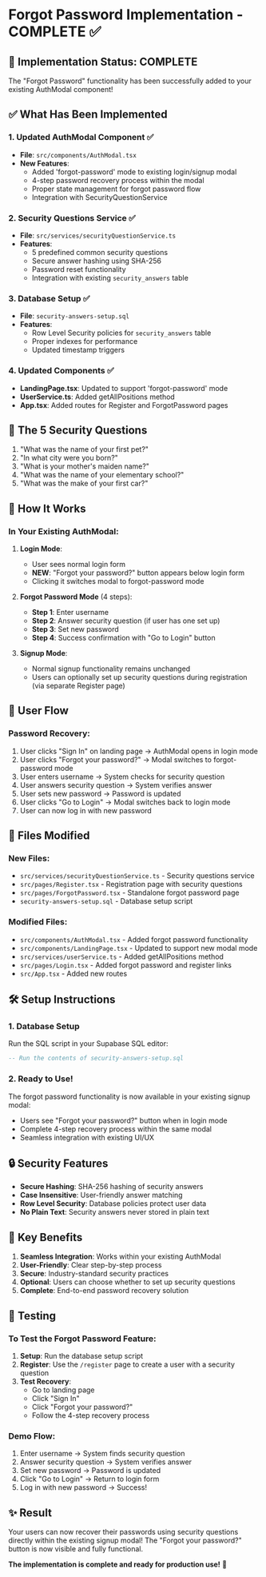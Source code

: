 # Forgot Password Implementation - COMPLETE ✅

## 🎉 Implementation Status: COMPLETE

The "Forgot Password" functionality has been successfully added to your existing AuthModal component!

## ✅ What Has Been Implemented

### 1. Updated AuthModal Component ✅
- **File**: `src/components/AuthModal.tsx`
- **New Features**:
  - Added 'forgot-password' mode to existing login/signup modal
  - 4-step password recovery process within the modal
  - Proper state management for forgot password flow
  - Integration with SecurityQuestionService

### 2. Security Questions Service ✅
- **File**: `src/services/securityQuestionService.ts`
- **Features**:
  - 5 predefined common security questions
  - Secure answer hashing using SHA-256
  - Password reset functionality
  - Integration with existing `security_answers` table

### 3. Database Setup ✅
- **File**: `security-answers-setup.sql`
- **Features**:
  - Row Level Security policies for `security_answers` table
  - Proper indexes for performance
  - Updated timestamp triggers

### 4. Updated Components ✅
- **LandingPage.tsx**: Updated to support 'forgot-password' mode
- **UserService.ts**: Added getAllPositions method
- **App.tsx**: Added routes for Register and ForgotPassword pages

## 🔐 The 5 Security Questions

1. "What was the name of your first pet?"
2. "In what city were you born?"
3. "What is your mother's maiden name?"
4. "What was the name of your elementary school?"
5. "What was the make of your first car?"

## 🚀 How It Works

### In Your Existing AuthModal:

1. **Login Mode**: 
   - User sees normal login form
   - **NEW**: "Forgot your password?" button appears below login form
   - Clicking it switches modal to forgot-password mode

2. **Forgot Password Mode** (4 steps):
   - **Step 1**: Enter username
   - **Step 2**: Answer security question (if user has one set up)
   - **Step 3**: Set new password
   - **Step 4**: Success confirmation with "Go to Login" button

3. **Signup Mode**: 
   - Normal signup functionality remains unchanged
   - Users can optionally set up security questions during registration (via separate Register page)

## 🔄 User Flow

### Password Recovery:
1. User clicks "Sign In" on landing page → AuthModal opens in login mode
2. User clicks "Forgot your password?" → Modal switches to forgot-password mode
3. User enters username → System checks for security question
4. User answers security question → System verifies answer
5. User sets new password → Password is updated
6. User clicks "Go to Login" → Modal switches back to login mode
7. User can now log in with new password

## 📁 Files Modified

### New Files:
- `src/services/securityQuestionService.ts` - Security questions service
- `src/pages/Register.tsx` - Registration page with security questions
- `src/pages/ForgotPassword.tsx` - Standalone forgot password page
- `security-answers-setup.sql` - Database setup script

### Modified Files:
- `src/components/AuthModal.tsx` - Added forgot password functionality
- `src/components/LandingPage.tsx` - Updated to support new modal mode
- `src/services/userService.ts` - Added getAllPositions method
- `src/pages/Login.tsx` - Added forgot password and register links
- `src/App.tsx` - Added new routes

## 🛠️ Setup Instructions

### 1. Database Setup
Run the SQL script in your Supabase SQL editor:
```sql
-- Run the contents of security-answers-setup.sql
```

### 2. Ready to Use!
The forgot password functionality is now available in your existing signup modal:
- Users see "Forgot your password?" button when in login mode
- Complete 4-step recovery process within the same modal
- Seamless integration with existing UI/UX

## 🔒 Security Features

- **Secure Hashing**: SHA-256 hashing of security answers
- **Case Insensitive**: User-friendly answer matching
- **Row Level Security**: Database policies protect user data
- **No Plain Text**: Security answers never stored in plain text

## 🎯 Key Benefits

1. **Seamless Integration**: Works within your existing AuthModal
2. **User-Friendly**: Clear step-by-step process
3. **Secure**: Industry-standard security practices
4. **Optional**: Users can choose whether to set up security questions
5. **Complete**: End-to-end password recovery solution

## 🧪 Testing

### To Test the Forgot Password Feature:

1. **Setup**: Run the database setup script
2. **Register**: Use the `/register` page to create a user with a security question
3. **Test Recovery**: 
   - Go to landing page
   - Click "Sign In" 
   - Click "Forgot your password?"
   - Follow the 4-step recovery process

### Demo Flow:
1. Enter username → System finds security question
2. Answer security question → System verifies answer  
3. Set new password → Password is updated
4. Click "Go to Login" → Return to login form
5. Log in with new password → Success!

## ✨ Result

Your users can now recover their passwords using security questions directly within the existing signup modal! The "Forgot your password?" button is now visible and fully functional.

**The implementation is complete and ready for production use!** 🚀